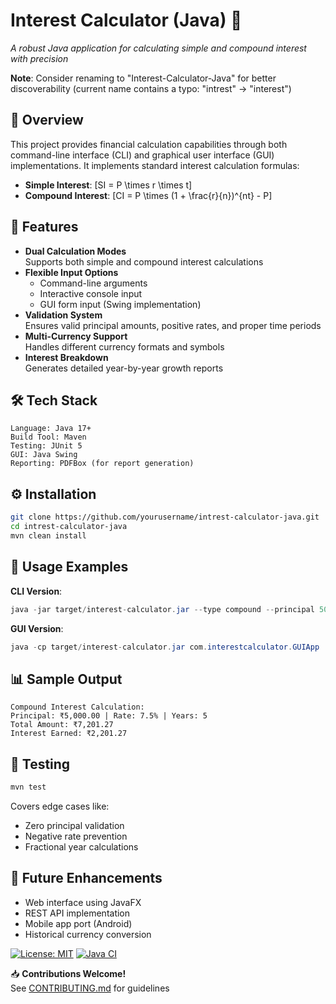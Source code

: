 # Interest Calculator (Java) 🔢
*A robust Java application for calculating simple and compound interest with precision*

**Note**: Consider renaming to "Interest-Calculator-Java" for better discoverability (current name contains a typo: "intrest" → "interest")

## 📌 Overview
This project provides financial calculation capabilities through both command-line interface (CLI) and graphical user interface (GUI) implementations. It implements standard interest calculation formulas:

- **Simple Interest**: \[SI = P \times r \times t\]
- **Compound Interest**: \[CI = P \times (1 + \frac{r}{n})^{nt} - P\]

## 🚀 Features
- **Dual Calculation Modes**  
  Supports both simple and compound interest calculations
- **Flexible Input Options**
  - Command-line arguments
  - Interactive console input
  - GUI form input (Swing implementation)
- **Validation System**  
  Ensures valid principal amounts, positive rates, and proper time periods
- **Multi-Currency Support**  
  Handles different currency formats and symbols
- **Interest Breakdown**  
  Generates detailed year-by-year growth reports

## 🛠️ Tech Stack
```properties
Language: Java 17+
Build Tool: Maven
Testing: JUnit 5
GUI: Java Swing
Reporting: PDFBox (for report generation)
```

## ⚙️ Installation
```bash
git clone https://github.com/yourusername/intrest-calculator-java.git
cd intrest-calculator-java
mvn clean install
```

## 🧮 Usage Examples
**CLI Version**:
```java
java -jar target/interest-calculator.jar --type compound --principal 5000 --rate 7.5 --years 5
```

**GUI Version**:
```java
java -cp target/interest-calculator.jar com.interestcalculator.GUIApp
```

## 📊 Sample Output
```
Compound Interest Calculation:
Principal: ₹5,000.00 | Rate: 7.5% | Years: 5
Total Amount: ₹7,201.27
Interest Earned: ₹2,201.27
```

## 🧪 Testing
```bash
mvn test
```
Covers edge cases like:
- Zero principal validation
- Negative rate prevention
- Fractional year calculations

## 🌟 Future Enhancements
- Web interface using JavaFX
- REST API implementation
- Mobile app port (Android)
- Historical currency conversion

[![License: MIT](https://img.shields.io/badge/License-MIT-yellow.svg)](https://opensource.org/licenses/MIT)
[![Java CI](https://github.com/yourusername/intrest-calculator-java/actions/workflows/maven.yml/badge.svg)](https://github.com/yourusername/intrest-calculator-java/actions)

📥 **Contributions Welcome!**  
See [CONTRIBUTING.md](CONTRIBUTING.md) for guidelines
